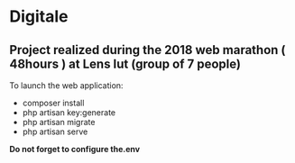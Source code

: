 # Digitale

## Project realized during the 2018 web marathon ( 48hours ) at Lens Iut (group of 7 people)

To launch the web application:
* composer install
* php artisan key:generate
* php artisan migrate
* php artisan serve

**Do not forget to configure the.env**
